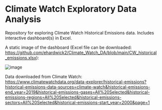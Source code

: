 # Climate Watch Exploratory Data Analysis
Repository for exploring Climate Watch Historical Emissions data. Includes interactive dashboard(s) in Excel.

A static image of the dashboard (Excel file can be downloaded: https://github.com/ehardwick2/Climate_Watch_DA/blob/main/CW_historical_emissions.xlsx):

![image](https://user-images.githubusercontent.com/102127193/230810092-58c81203-b8fe-45e1-ab7b-bac44372a8b1.png)

Data downloaded from Climate Watch: https://www.climatewatchdata.org/data-explorer/historical-emissions?historical-emissions-data-sources=climate-watch&historical-emissions-end_year=2019&historical-emissions-gases=All%20Selected&historical-emissions-regions=All%20Selected&historical-emissions-sectors=All%20Selected&historical-emissions-start_year=2000&page=1
